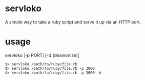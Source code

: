 servloko
========
A simple way to take a ruby script and serve it up via an HTTP port.

usage
=====
servloko <file> [-p PORT] [-d (deamonize)]
	
	$> servloko /path/to/ruby/file.rb
	$> servloko /path/to/ruby/file.rb -p 3000
	$> servloko /path/to/ruby/file.rb -p 3000 -d